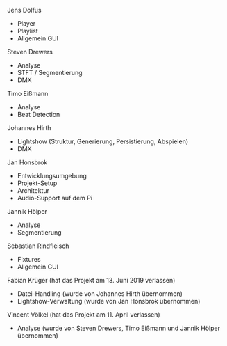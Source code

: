 Jens Dolfus
* Player
* Playlist
* Allgemein GUI  

Steven Drewers
* Analyse
* STFT / Segmentierung
* DMX  

Timo Eißmann
* Analyse
* Beat Detection  

Johannes Hirth
* Lightshow (Struktur, Generierung, Persistierung, Abspielen)
* DMX  

Jan Honsbrok
* Entwicklungsumgebung
* Projekt-Setup
* Architektur
* Audio-Support auf dem Pi  

Jannik Hölper
* Analyse
* Segmentierung  

Sebastian Rindfleisch
* Fixtures
* Allgemein GUI  

Fabian Krüger (hat das Projekt am 13. Juni 2019 verlassen)
* Datei-Handling (wurde von Johannes Hirth übernommen)
* Lightshow-Verwaltung (wurde von Jan Honsbrok übernommen)  

Vincent Völkel (hat das Projekt am 11. April verlassen)
* Analyse (wurde von Steven Drewers, Timo Eißmann und Jannik Hölper übernommen)
